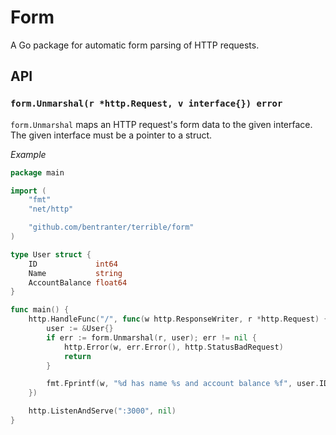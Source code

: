 # Form

A Go package for automatic form parsing of HTTP requests.

## API

### `form.Unmarshal(r *http.Request, v interface{}) error`

`form.Unmarshal` maps an HTTP request's form data to the given interface. The given interface must be a pointer to a struct.

_Example_

```go
package main

import (
	"fmt"
	"net/http"

	"github.com/bentranter/terrible/form"
)

type User struct {
	ID             int64
	Name           string
	AccountBalance float64
}

func main() {
	http.HandleFunc("/", func(w http.ResponseWriter, r *http.Request) {
		user := &User{}
		if err := form.Unmarshal(r, user); err != nil {
			http.Error(w, err.Error(), http.StatusBadRequest)
			return
		}

		fmt.Fprintf(w, "%d has name %s and account balance %f", user.ID, user.Name, user.AccountBalance)
	})

	http.ListenAndServe(":3000", nil)
}

```

